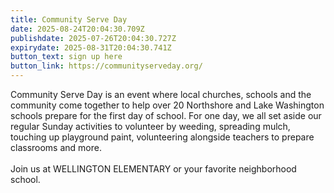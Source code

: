 ```yaml
---
title: Community Serve Day
date: 2025-08-24T20:04:30.709Z
publishdate: 2025-07-26T20:04:30.727Z
expirydate: 2025-08-31T20:04:30.741Z
button_text: sign up here
button_link: https://communityserveday.org/
---
```

Community Serve Day is an event where local churches, schools and the community come together to help over 20 Northshore and Lake Washington schools prepare for the first day of school. For one day, we all set aside our regular Sunday activities to volunteer by weeding, spreading mulch, touching up playground paint, volunteering alongside teachers to prepare classrooms and more. \
\
Join us at WELLINGTON ELEMENTARY or your favorite neighborhood school.